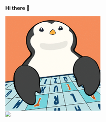 ### Hi there 👋

<a href="https://github.com/jaeyumn">
  <img src="./static/giphy.gif" width="300"/>
</a>

<div>
  <img src="http://mazassumnida.wtf/api/v2/generate_badge?boj=wkdrngodsla">
</div>

<!--
### 📣 GitHub stats
---
-->

<!--
![GitHub Streak](https://github-readme-streak-stats.herokuapp.com?user=jaeyumn)
-->
<!--
[![Kim Jaeyun's GitHub stats](https://github-readme-stats.vercel.app/api?username=jaeyumn&theme=dracula)]()
-->
<!--
[![Top Langs](https://github-readme-stats.vercel.app/api/top-langs/?username=jaeyumn&layout=compact)](https://github.com/jaeyumn/github-readme-stats)
-->

